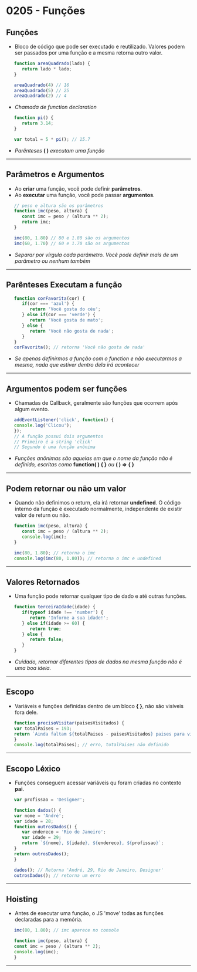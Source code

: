 # 0205 - Funções

## Funções

* Bloco de código que pode ser executado e reutilizado. Valores podem ser passados por uma função e a mesma retorna outro valor.

~~~javascript
   function areaQuadrado(lado) {
      return lado * lado;
   }

   areaQuadrado(4) // 16
   areaQuadrado(5) // 25
   areaQuadrado(2) // 4
~~~

* *Chamada de function declaration*

~~~javascript
   function pi() {
      return 3.14;
   }

   var total = 5 * pi(); // 15.7
~~~

* *Parênteses* **( )** *executam uma função*

___

## Parâmetros e Argumentos

* Ao **criar** uma função, você pode definir **parâmetros**.
* Ao **executar** uma função, você pode passar **argumentos**.

~~~javascript
   // peso e altura são os parâmetros
   function imc(peso, altura) {
      const imc = peso / (altura ** 2);
      return imc;
   }

   imc(80, 1.80) // 80 e 1.80 são os argumentos
   imc(60, 1.70) // 60 e 1.70 são os argumentos
~~~

* *Separar por vírgula cada parâmetro. Você pode definir mais de um parâmetro ou nenhum também*

___

## Parênteses Executam a função

~~~javascript
   function corFavorita(cor) {
      if(cor === 'azul') {
         return 'Você gosta do céu';
      } else if(cor === 'verde') {
         return 'Você gosta de mato';
      } else {
         return 'Você não gosta de nada';
      }
   }
   corFavorita(); // retorna 'Você não gosta de nada'
~~~

* *Se apenas definirmos a função com o function e não executarmos a mesma, nada que estiver dentro dela irá acontecer*

___

## Argumentos podem ser funções

* Chamadas de Callback, geralmente são funções que ocorrem após algum evento.

~~~javascript
   addEventListener('click', function() {
   console.log('Clicou');
   });
   // A função possui dois argumentos
   // Primeiro é a string 'click'
   // Segundo é uma função anônima
~~~

* *Funções anônimas são aquelas em que o nome da função não é definido, escritas como* **function( ) { }** *ou* **( ) => { }**

___

## Podem retornar ou não um valor

* Quando não definimos o return, ela irá retornar **undefined**. O código interno da função é executado normalmente, independente de existir valor de return ou não.

~~~javascript
   function imc(peso, altura) {
      const imc = peso / (altura ** 2);
      console.log(imc);
   }

   imc(80, 1.80); // retorna o imc
   console.log(imc(80, 1.80)); // retorna o imc e undefined
~~~

___

## Valores Retornados

* Uma função pode retornar qualquer tipo de dado e até outras funções.

~~~javascript
   function terceiraIdade(idade) {
      if(typeof idade !== 'number') {
         return 'Informe a sua idade!';
      } else if(idade >= 60) {
         return true;
      } else {
         return false;
      }
   }
~~~

* *Cuidado, retornar diferentes tipos de dados na mesma função não é uma boa ideia.*

___

## Escopo

* Variáveis e funções definidas dentro de um bloco **{ }**, não são visíveis fora dele.

~~~javascript
   function precisoVisitar(paisesVisitados) {
   var totalPaises = 193;
   return `Ainda faltam ${totalPaises - paisesVisitados} paises para visitar`
   }
   console.log(totalPaises); // erro, totalPaises não definido
~~~

___

## Escopo Léxico

* Funções conseguem acessar variáveis qu foram criadas no contexto **pai**.

~~~javascript
   var profissao = 'Designer';

   function dados() {
   var nome = 'André';
   var idade = 28;
   function outrosDados() {
      var endereco = 'Rio de Janeiro';
      var idade = 29;
      return `${nome}, ${idade}, ${endereco}, ${profissao}`;
   }
   return outrosDados();
   }

   dados(); // Retorna 'André, 29, Rio de Janeiro, Designer'
   outrosDados(); // retorna um erro
~~~

___

## Hoisting

* Antes de executar uma função, o JS 'move' todas as funções declaradas para a memória.

~~~javascript
   imc(80, 1.80); // imc aparece no console

   function imc(peso, altura) {
   const imc = peso / (altura ** 2);
   console.log(imc);
   }
~~~

___
